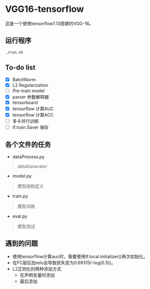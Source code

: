 # VGG16-tensorflow
这是一个使用tensorflow1.13搭建的VGG-16。

## 运行程序
```
./run.sh
```

## To-do list
- [x] BatchNorm
- [x] L2 Regularization
- [ ] Pre-train model
- [x] parser 参数解释器
- [x] tensorboard
- [x] tensorflow 计算AUC
- [x] tensorflow 计算ACC
- [ ] 多卡并行训练
- [ ] tf.train.Saver 保存

##  各个文件的任务
- dataProcess.py   
> dataGenerator
- model.py       
> 模型结构定义
- train.py         
> 模型训练
- eval.py          
> 模型测试



## 遇到的问题
- 使用tensorflow计算auc时，需要使用tf.local.initializer()再次初始化。
- 在FC层后加relu会导致损失变为0.69315(-log(0.5))。
- L2正则化的两种添加方式
    - 在声明变量时添加
    - 最后添加






